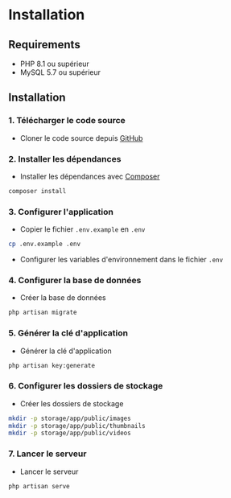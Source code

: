 # Installation

## Requirements

* PHP 8.1 ou supérieur
* MySQL 5.7 ou supérieur

## Installation

### 1. Télécharger le code source

* Cloner le code source depuis [GitHub](https://github.com/Durabequipe/Administration)

### 2. Installer les dépendances

* Installer les dépendances avec [Composer](https://getcomposer.org/)

```bash
composer install
```

### 3. Configurer l'application

* Copier le fichier `.env.example` en `.env`

```bash
cp .env.example .env
```

* Configurer les variables d'environnement dans le fichier `.env`

### 4. Configurer la base de données

* Créer la base de données

```bash
php artisan migrate
```

### 5. Générer la clé d'application

* Générer la clé d'application

```bash
php artisan key:generate
```

### 6. Configurer les dossiers de stockage

* Créer les dossiers de stockage

```bash
mkdir -p storage/app/public/images
mkdir -p storage/app/public/thumbnails
mkdir -p storage/app/public/videos
```

### 7. Lancer le serveur

* Lancer le serveur

```bash
php artisan serve
```

